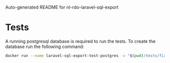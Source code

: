 Auto-generated README for nl-rdo-laravel-sql-export


# Tests
A running postgresql database is required to run the tests.
To create the database run the following command:
```bash
docker run --name laravel-sql-export-test-postgres -v "$(pwd)/tests/fixtures/init.sql:/docker-entrypoint-initdb.d/10-create-testing-database.sql" -e POSTGRES_PASSWORD=postgres -p 55322:5432 -d postgres || docker start laravel-sql-export-test-postgres ||  echo "Unable to start postgres container, it may already be running"
```

